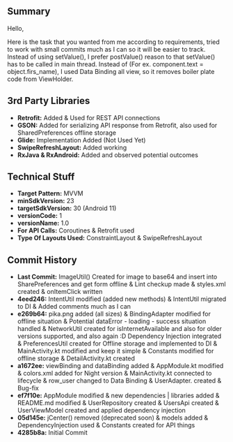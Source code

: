 <h2>Summary</h2>
Hello,

Here is the task that you wanted from me according to requirements, tried to work with small commits much as I can so it will be easier to track. Instead of using setValue(), I prefer 
postValue() reason to that setValue() has to be called in main thread. Instead of (For ex. component.text = object.firs_name), I used Data Binding all view, so it removes boiler plate code
from ViewHolder. 


<h2>3rd Party Libraries</h2>
<ul>
<li><b>Retrofit:</b> Added & Used for REST API connections </li> 
<li><b>GSON:</b> Added for serializing API response from Retrofit, also used for SharedPreferences offline storage </li>
<li><b>Glide:</b> Implementation Added (Not Used Yet) </li>
<li><b>SwipeRefreshLayout:</b> Added working </li>
<li><b>RxJava & RxAndroid:</b> Added and observed potential outcomes </li>
</ul>


<h2>Technical Stuff</h2>
<ul>
<li><b>Target Pattern:</b> MVVM </li>
<li><b>minSdkVersion:</b> 23 </li>
<li><b>targetSdkVersion:</b> 30 (Android 11) </li>
<li><b>versionCode:</b> 1 </li>
<li><b>versionName:</b> 1.0 </li>
<li><b>For API Calls:</b> Coroutines & Retrofit used </li>
<li><b>Type Of Layouts Used:</b> ConstraintLayout & SwipeRefreshLayout </li>
</ul>


<h2>Commit History</h2>
<ul>
<li><b>Last Commit:</b> ImageUtil() Created for image to base64 and insert into SharePreferences and get form offline &  Lint checkup made & styles.xml created & onItemClick written</li>
<li><b>4eed246:</b> IntentUtil modified (added new methods) & IntentUtil migrated to DI & Added comments much as I can </li>
<li><b>e269b64:</b> pika.png added (all sizes) &  BindingAdapter modified for offline situation &  Potential dataError - loading - success situation handled &  NetworkUtil created for isInternetAvailable and also for older versions supported, and also again :D Dependency Injection integrated & PreferencesUtil created for Offline storage and implemented to DI & MainActivity.kt modified and keep it simple & Constants modified for offline storage & DetailActivity.kt created</li>
<li><b>a1672ee:</b> viewBinding and dataBinding added & AppModule.kt modified & colors.xml added for Night  version & MainActivity.kt connected to lifecycle & row_user changed to Data Binding & UserAdapter. created & Bug-fix</li>
<li><b>ef7f10e:</b> AppModule modified & new dependencies | libraries added & README.md modified & UserRepository created & UsersApi created & UserViewModel created and applied dependency injection</li>
<li><b>05d145e:</b> jCenter() removed (deprecated soon) & models added & DependencyInjection used & Constants created for API things</li>
<li><b>4285b8a:</b> Initial Commit </li>
</ul>